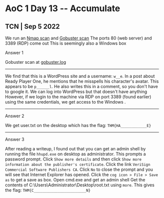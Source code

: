 # AoC 1 Day 13 -- Accumulate
## TCN | Sep 5 2022

We run an [Nmap scan](./nmap.log) and [Gobuster scan](./gobuster.log)
The ports 80 (web server) and 3389 (RDP) come out
This is seemingly also a Windows box

Answer 1

Gobuster scan at [gobuster.log](./gobuster.log)

---

We find that this is a WordPress site and a username: `w__e`.
In a post about Ready Player One, he mentions that he misspells his character's avatar. This appears to be `p______l`.
He also writes this in a comment, so you don't have to google it.
We can log into WordPress but that doesn't have anything
However, if we login to the machine via RDP on port 3389 (found earlier) using the same credentials, we get access to the Windows .

---

Answer 2

We get user.txt on the desktop which has the flag:
`THM{HA____________E}`

---

Answer 3

After reading a writeup, I found out that you can get an admin shell by running the file `hhupd.exe` on desktop as administrator. This prompts a password prompt.
Click `Show more details` and then click `Show more information about the publisher's certificate`. Click the link `VeriSign Commercial Software Publishers CA`. Click `No` to close the prompt and you will see that Internet Explorer has opened.
Click the `cog icon > File > Save as` to get a save as box. Open cmd.exe and get an admin shell
Get the contents of C:\Users\Administrator\Desktop\root.txt using `more`. This gives the flag:
`THM{C________________________N}`
